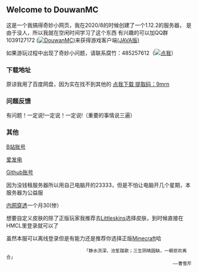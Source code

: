 ## Welcome to DouwanMC

这是一个我搞得奇妙小网页，我在2020/8的时候创建了一个1.12.2的服务器，
是由于没人，所以我就在空闲时间学习了这个东西
有兴趣的可以加QQ群1039127172 (<a target="_blank" href="https://qm.qq.com/cgi-bin/qm/qr?k=X6BK5yVqkTMR_3ndQxKw3ksd-LLVFZrC&jump_from=webapi"><img border="0" src="//pub.idqqimg.com/wpa/images/group.png" alt="DouwanMC" title="DouwanMC"></a>)来获得游戏客户端[(JAVA版)](https://www.java.com)

如果游玩过程中出现了奇妙小问题，请联系腐竹：485257612（<a target="_blank" href="http://wpa.qq.com/msgrd?v=3&uin=&site=qq&menu=yes"><img border="0" src="http://wpa.qq.com/pa?p=2::52" alt="点我" title="点我"/></a>）

### 下载地址

原谅我用了百度网盘，因为实在找不到其他的 [点我下载 提取码：9mrn](https://pan.baidu.com/s/1Pw9Q7FuOqD8IMqvY1KyEOA)

### 问题反馈

有问题！一定说!一定说！一定说!（重要的事情说三遍）

### 其他
[B站账号](https://space.bilibili.com/83468492)

[爱发电](https://afdian.net/@Steve7811D)

[Github账号](https://github.com/Steve7811D)


因为没钱租服务器所以用自己电脑开的23333，但是不怕让电脑开几个星期，本服务器为公益服

[内网穿透](https://www.nsloop.com/nattunnel)一个月30(惨）

想要自定义皮肤的除了正版玩家我推荐去[Littleskins](https://littleskin.cn/)选择皮肤，到时候直接在HMCL里登录就可以了

虽然本服可以离线登录但是有能力还是推荐你选择正版[Minecraft](https://minecraft.net)哈

                                 「静水流深，沧笙踏歌；三生阴晴圆缺，一朝悲欢离合」
                                                                  ——曹雪芹
 
